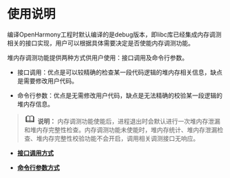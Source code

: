 # 使用说明

编译OpenHarmony工程时默认编译的是debug版本，即libc库已经集成内存调测相关的接口实现，用户可以根据具体需要决定是否使能内存调测功能。


堆内存调测功能提供两种方式供用户使用：接口调用及命令行参数。


- 接口调用：优点是可以较精确的检查某一段代码逻辑的堆内存相关信息，缺点是需要修改用户代码。

- 命令行参数：优点是无需修改用户代码，缺点是无法精确的校验某一段逻辑的堆内存信息。


> ![icon-note.gif](public_sys-resources/icon-note.gif) **说明：**
> 内存调测功能使能后，进程退出时会默认进行一次堆内存泄漏和堆内存完整性检查。内存调测功能未使能时，堆内存统计、堆内存泄漏检查、堆内存完整性校验功能不会开启，调用相关调测接口无响应。


- **[接口调用方式](kernel-small-debug-user-guide-use-api.md)**

- **[命令行参数方式](kernel-small-debug-user-guide-use-cli.md)**

